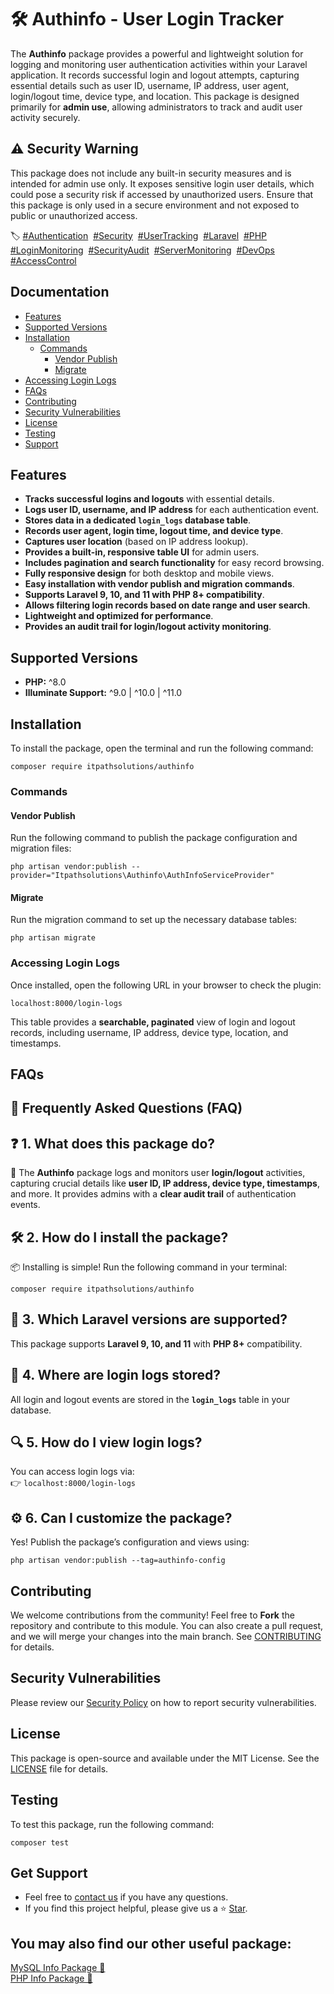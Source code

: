 # 🛠️ Authinfo - User Login Tracker  

The **Authinfo** package provides a powerful and lightweight solution for logging and monitoring user authentication activities within your Laravel application. It records successful login and logout attempts, capturing essential details such as user ID, username, IP address, user agent, login/logout time, device type, and location. This package is designed primarily for **admin use**, allowing administrators to track and audit user activity securely.  

## **⚠️ Security Warning**
This package does not include any built-in security measures and is intended for admin use only. It exposes sensitive login user details, which could pose a security risk if accessed by unauthorized users. Ensure that this package is only used in a secure environment and not exposed to public or unauthorized access.  

<p>🏷️  
<a href="https://packagist.org/search/?tags=authentication" target="_blank">#Authentication</a>&nbsp;
<a href="https://packagist.org/search/?tags=security" target="_blank">#Security</a>&nbsp;
<a href="https://packagist.org/search/?tags=user-tracking" target="_blank">#UserTracking</a>&nbsp;
<a href="https://packagist.org/search/?tags=laravel" target="_blank">#Laravel</a>&nbsp;
<a href="https://packagist.org/search/?tags=php" target="_blank">#PHP</a>&nbsp;
<a href="https://packagist.org/search/?tags=login-monitoring" target="_blank">#LoginMonitoring</a>&nbsp;
<a href="https://packagist.org/search/?tags=security-audit" target="_blank">#SecurityAudit</a>&nbsp;
<a href="https://packagist.org/search/?tags=server-monitoring" target="_blank">#ServerMonitoring</a>&nbsp;
<a href="https://packagist.org/search/?tags=devops" target="_blank">#DevOps</a>&nbsp;
<a href="https://packagist.org/search/?tags=access-control" target="_blank">#AccessControl</a>&nbsp;
</p>

## Documentation
- [Features](#features)
- [Supported Versions](#supported-versions)
- [Installation](#installation)
    - [Commands](#commands)
        - [Vendor Publish](#vendor-publish)
        - [Migrate](#migrate)
- [Accessing Login Logs](#accessing-login-logs)
- [FAQs](#faqs)
- [Contributing](#contributing)
- [Security Vulnerabilities](#security-vulnerabilities)
- [License](#license)
- [Testing](#testing)
- [Support](#get-support)

## **Features**
- **Tracks successful logins and logouts** with essential details.
- **Logs user ID, username, and IP address** for each authentication event.
- **Stores data in a dedicated `login_logs` database table**.
- **Records user agent, login time, logout time, and device type**.
- **Captures user location** (based on IP address lookup).
- **Provides a built-in, responsive table UI** for admin users.
- **Includes pagination and search functionality** for easy record browsing.
- **Fully responsive design** for both desktop and mobile views.
- **Easy installation with vendor publish and migration commands**.
- **Supports Laravel 9, 10, and 11 with PHP 8+ compatibility**.
- **Allows filtering login records based on date range and user search**.
- **Lightweight and optimized for performance**.
- **Provides an audit trail for login/logout activity monitoring**.

## **Supported Versions**
- **PHP:** ^8.0  
- **Illuminate Support:** ^9.0 | ^10.0 | ^11.0  

## **Installation**  
To install the package, open the terminal and run the following command:  
<pre><code class="language-bash">composer require itpathsolutions/authinfo</code></pre>   

### **Commands**  

#### **Vendor Publish**  
Run the following command to publish the package configuration and migration files:  
<pre><code class="language-bash">php artisan vendor:publish --provider="Itpathsolutions\Authinfo\AuthInfoServiceProvider"</code></pre>  

#### **Migrate**  
Run the migration command to set up the necessary database tables:
<pre><code class="language-bash">php artisan migrate</code></pre>  

### **Accessing Login Logs**  
Once installed, open the following URL in your browser to check the plugin:  
<pre><code class="language-bash">localhost:8000/login-logs</code></pre>    

This table provides a **searchable, paginated** view of login and logout records, including username, IP address, device type, location, and timestamps.

## **FAQs**  
## 📌 **Frequently Asked Questions (FAQ)**  

## ❓ 1. What does this package do?  
🚀 The **Authinfo** package logs and monitors user **login/logout** activities, capturing crucial details like **user ID, IP address, device type, timestamps**, and more. It provides admins with a **clear audit trail** of authentication events.  

## 🛠️ 2. How do I install the package?  
📦 Installing is simple! Run the following command in your terminal:  
<pre><code class="language-bash">composer require itpathsolutions/authinfo</code></pre>

## 🔄 3. Which Laravel versions are supported?  
This package supports **Laravel 9, 10, and 11** with **PHP 8+** compatibility.  

## 📂 4. Where are login logs stored?  
All login and logout events are stored in the **`login_logs`** table in your database.  

## 🔍 5. How do I view login logs?  
You can access login logs via:  
👉 `localhost:8000/login-logs`  

## ⚙️ 6. Can I customize the package?  
Yes! Publish the package’s configuration and views using:  
<pre><code class="language-bash">php artisan vendor:publish --tag=authinfo-config</code></pre>  


## **Contributing**  
We welcome contributions from the community! Feel free to **Fork** the repository and contribute to this module. You can also create a pull request, and we will merge your changes into the main branch. See [CONTRIBUTING](https://github.com/vidhi-nirmal71/authinfo/blob/main/CONTRIBUTING.md) for details.  

## **Security Vulnerabilities**  
Please review our [Security Policy](https://github.com/vidhi-nirmal71/authinfo/security/policy) on how to report security vulnerabilities.  

## **License**  
This package is open-source and available under the MIT License. See the [LICENSE](https://github.com/vidhi-nirmal71/authinfo/blob/main/LICENSE) file for details.  

## **Testing**  
To test this package, run the following command:  
<pre><code class="language-bash">composer test</code></pre>   

## **Get Support**  
- Feel free to [contact us](https://www.itpathsolutions.com/contact-us/) if you have any questions.  
- If you find this project helpful, please give us a ⭐ [Star](https://github.com/vidhi-nirmal71/authinfo/stargazers).  

## **You may also find our other useful package:**  
<a href="https://packagist.org/packages/itpathsolutions/mysqlinfo" target="_blank">MySQL Info Package 🚀</a>  
<a href="https://packagist.org/packages/itpathsolutions/phpinfo" target="_blank">PHP Info Package 🚀</a>


